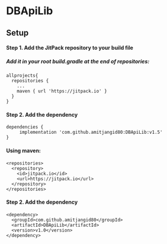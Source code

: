 # DBApiLib

## Setup

#### Step 1. Add the JitPack repository to your build file 
##### Add it in your root build.gradle at the end of repositories:
```
allprojects{
  repositories {
    ...
    maven { url 'https://jitpack.io' }
  }
}
```
#### Step 2. Add the dependency
```
dependencies {
     implementation 'com.github.amitjangid80:DBApiLib:v1.5'
}
```

#### Using maven:
```
<repositories>
  <repository>
    <id>jitpack.io</id>
    <url>https://jitpack.io</url>
  </repository>
</repositories>
```
#### Step 2. Add the dependency
```
<dependency>
  <groupId>com.github.amitjangid80</groupId>
  <artifactId>DBApiLib</artifactId>
  <version>v1.0</version>
</dependency>
```
